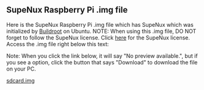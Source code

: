## SupeNux Raspberry Pi .img file
Here is the SupeNux Raspberry Pi .img file which has SupeNux which was initialized by [Buildroot](https://buildroot.org) on Ubuntu. NOTE: When using this .img file, DO NOT forget to follow the SupeNux license. Click [here](https://github.com/gautamritvik/SupeNux/blob/main/LICENSE) for the SupeNux license. Access the .img file right below this text:

Note: When you click the link below, it will say "No preview available.", but if you see a option, click the button that says "Download" to download the file on your PC.

[sdcard.img](https://drive.google.com/file/d/1QG-6paf5dZjqHqqXwQn9VCwDCkgv88fk/view?usp=drive_link)
